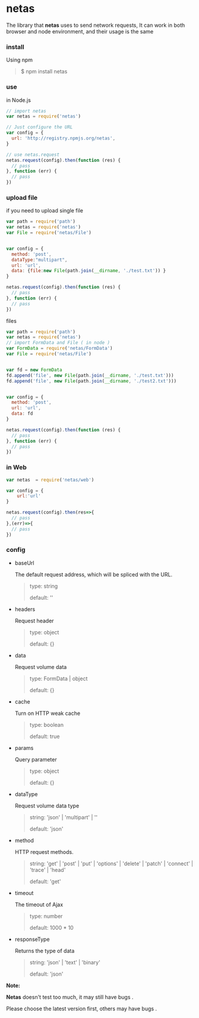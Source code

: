 # netas

The library that **netas** uses to send network requests, It can work in both browser and node environment, and their usage is the same

### install

Using npm

> $ npm install netas 

### use

in Node.js	

```javascript
// import netas
var netas = require('netas')

// Just configure the URL
var config = {
  url: 'http://registry.npmjs.org/netas',
}

// use netas.request
netas.request(config).then(function (res) {
  // pass
}, function (err) {
  // pass
})


```

### upload file

if you need to upload single file

```javascript
var path = require('path')
var netas = require('netas')
var File = require('netas/File')


var config = {
  method: 'post',
  dataType:"multipart",
  url: 'url',
  data: {file:new File(path.join(__dirname, './test.txt')) }
}

netas.request(config).then(function (res) {
  // pass
}, function (err) {
  // pass
})

```

files

```javascript
var path = require('path')
var netas = require('netas')
// import FormData and File ( in node )
var FormData = require('netas/FormData')
var File = require('netas/File')


var fd = new FormData
fd.append('file', new File(path.join(__dirname, './test.txt')))
fd.append('file', new File(path.join(__dirname, './test2.txt')))


var config = {
  method: 'post',
  url: 'url',
  data: fd
}

netas.request(config).then(function (res) {
  // pass
}, function (err) {
  // pass
})
```

### in Web

```javascript
var netas  = require('netas/web')

var config = {
    url:'url'
}

netas.request(config).then(res=>{
  // pass
},(err)=>{
  // pass
})
```

### config

+ baseUrl

  The default request address, which will be spliced with the URL.

  >type: string
  >
  >default: ''

+ headers

  Request header

  >type: object
  >
  >default: {}

+ data

  Request volume data

  > type: FormData | object
  >
  > default: {}

+ cache

  Turn on HTTP weak cache

  > type: boolean
  >
  > default: true

+ params

  Query parameter

  > type: object
  >
  > default: {}

+ dataType

  Request volume data type

  > string: 'json' | 'multipart' |  ''
  >
  > default: 'json'

+ method

  HTTP request methods.

  > string: 'get' | 'post' | 'put' | 'options' | 'delete' | 'patch' | 'connect' | 'trace' | 'head'
  >
  > default: 'get'

+ timeout

  The timeout of Ajax

  > type: number
  >
  > default: 1000 * 10	

+ responseType

  Returns the type of data

  > string: 'json' | 'text' | 'binary'
  >
  > default: 'json'

**Note:**

**Netas** doesn't test too much, it may still have bugs .

Please choose the latest version first, others may have bugs .
